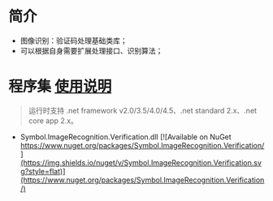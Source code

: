 # 简介
* 图像识别：验证码处理基础类库；
* 可以根据自身需要扩展处理接口、识别算法；


# 程序集    [使用说明](https://github.com/symbolspace/Symbol.ImageRecognition.Verification/wiki/Home)
> 运行时支持 .net framework v2.0/3.5/4.0/4.5、.net standard 2.x、.net core app 2.x。

* Symbol.ImageRecognition.Verification.dll [![Available on NuGet https://www.nuget.org/packages/Symbol.ImageRecognition.Verification/](https://img.shields.io/nuget/v/Symbol.ImageRecognition.Verification.svg?style=flat)](https://www.nuget.org/packages/Symbol.ImageRecognition.Verification/) 
